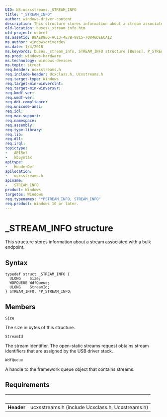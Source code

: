 ```yaml
---
UID: NS:ucxsstreams._STREAM_INFO
title: "_STREAM_INFO"
author: windows-driver-content
description: This structure stores information about a stream associated with a bulk endpoint.
old-location: buses\_stream_info.htm
old-project: usbref
ms.assetid: B8AE8866-AC13-4E7B-8815-70846DEECA12
ms.author: windowsdriverdev
ms.date: 1/4/2018
ms.keywords: buses._stream_info, STREAM_INFO structure [Buses], P_STREAM_INFO, ucxsstreams/P_STREAM_INFO, *PSTREAM_INFO, _STREAM_INFO, STREAM_INFO, ucxsstreams/_STREAM_INFO, P_STREAM_INFO structure pointer [Buses]
ms.prod: windows-hardware
ms.technology: windows-devices
ms.topic: struct
req.header: ucxsstreams.h
req.include-header: Ucxclass.h, Ucxstreams.h
req.target-type: Windows
req.target-min-winverclnt: 
req.target-min-winversvr: 
req.kmdf-ver: 
req.umdf-ver: 
req.ddi-compliance: 
req.unicode-ansi: 
req.idl: 
req.max-support: 
req.namespace: 
req.assembly: 
req.type-library: 
req.lib: 
req.dll: 
req.irql: 
topictype:
-	APIRef
-	kbSyntax
apitype:
-	HeaderDef
apilocation:
-	ucxsstreams.h
apiname:
-	STREAM_INFO
product: Windows
targetos: Windows
req.typenames: "*PSTREAM_INFO, STREAM_INFO"
req.product: Windows 10 or later.
---
```


# _STREAM_INFO structure
This structure stores information about a stream associated with a bulk endpoint.

## Syntax
````
typedef struct _STREAM_INFO {
  ULONG    Size;
  WDFQUEUE WdfQueue;
  ULONG    StreamId;
} STREAM_INFO, *P_STREAM_INFO;
````

## Members


`Size`

The size in bytes of this structure.

`StreamId`

The stream identifier. The open-static streams request obtains stream identifiers that are assigned by the USB driver stack.

`WdfQueue`

A handle to the framework queue object that contains streams.


## Requirements
| &nbsp; | &nbsp; |
| ---- |:---- |
| **Header** | ucxsstreams.h (include Ucxclass.h, Ucxstreams.h) |